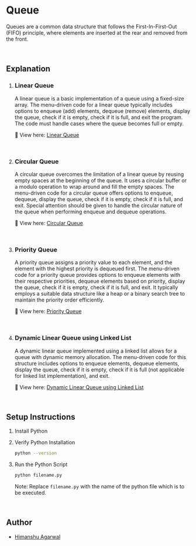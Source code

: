 # **Queue**
Queues are a common data structure that follows the First-In-First-Out (FIFO) principle, where elements are inserted at the rear and removed from the front.

<br />

## **Explanation**

1. ### **Linear Queue**
    A linear queue is a basic implementation of a queue using a fixed-size array. The menu-driven code for a linear queue typically includes options to enqueue (add) elements, dequeue (remove) elements, display the queue, check if it is empty, check if it is full, and exit the program. The code must handle cases where the queue becomes full or empty.

    🔗 View here: [Linear Queue](./Menu_Driven_Code_for_Linear_Queue.py)

<br />

2. ### **Circular Queue**
    A circular queue overcomes the limitation of a linear queue by reusing empty spaces at the beginning of the queue. It uses a circular buffer or a modulo operation to wrap around and fill the empty spaces. The menu-driven code for a circular queue offers options to enqueue, dequeue, display the queue, check if it is empty, check if it is full, and exit. Special attention should be given to handle the circular nature of the queue when performing enqueue and dequeue operations.

    🔗 View here: [Circular Queue](./Menu_Driven_Code_for_Circular_Queue.py)

<br />

3. ### **Priority Queue**
    A priority queue assigns a priority value to each element, and the element with the highest priority is dequeued first. The menu-driven code for a priority queue provides options to enqueue elements with their respective priorities, dequeue elements based on priority, display the queue, check if it is empty, check if it is full, and exit. It typically employs a suitable data structure like a heap or a binary search tree to maintain the priority order efficiently.

    🔗 View here: [Priority Queue](./Menu_Driven_Code_for_Priority_Queue.py)

<br />

4. ### **Dynamic Linear Queue using Linked List**
    A dynamic linear queue implemented using a linked list allows for a queue with dynamic memory allocation. The menu-driven code for this structure includes options to enqueue elements, dequeue elements, display the queue, check if it is empty, check if it is full (not applicable for linked list implementation), and exit.

    🔗 View here: [Dynamic Linear Queue using Linked List](./Menu_Driven_Code_for_Dynamic_Linear_Queue_using_LinkedList.py)

<br />

## **Setup Instructions**

1. Install Python
2. Verify Python Installation

    ```bash
    python --version
    ```

3. Run the Python Script
    ```bash
    python filename.py
    ```

    Note: Replace `filename.py` with the name of the python file which is to be executed.

<br />

## **Author**

- [Himanshu Agarwal](https://github.com/himanshu-03)